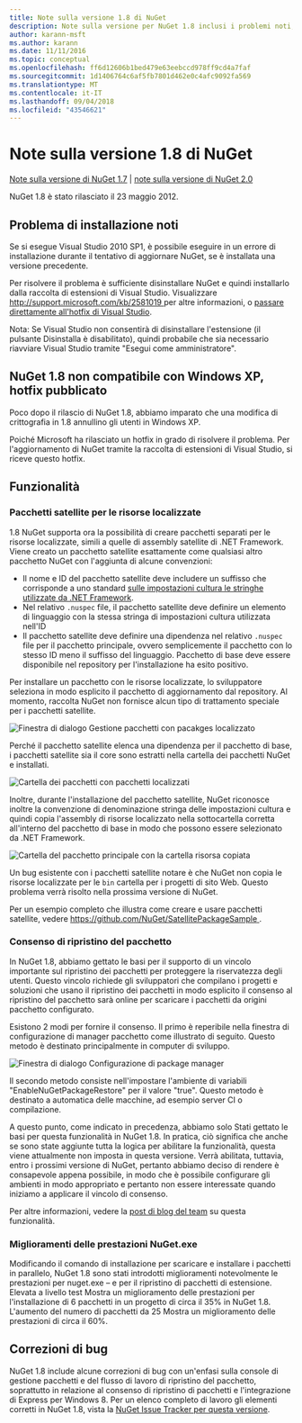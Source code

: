 ```yaml
---
title: Note sulla versione 1.8 di NuGet
description: Note sulla versione per NuGet 1.8 inclusi i problemi noti, correzioni di bug, funzionalità aggiunte e dcr.
author: karann-msft
ms.author: karann
ms.date: 11/11/2016
ms.topic: conceptual
ms.openlocfilehash: ff6d12606b1bed479e63eebccd978ff9cd4a7faf
ms.sourcegitcommit: 1d1406764c6af5fb7801d462e0c4afc9092fa569
ms.translationtype: MT
ms.contentlocale: it-IT
ms.lasthandoff: 09/04/2018
ms.locfileid: "43546621"
---
```

# <a name="nuget-18-release-notes"></a>Note sulla versione 1.8 di NuGet

[Note sulla versione di NuGet 1.7](../release-notes/nuget-1.7.md) | [note sulla versione di NuGet 2.0](../release-notes/nuget-2.0.md)

NuGet 1.8 è stato rilasciato il 23 maggio 2012.

## <a name="known-installation-issue"></a>Problema di installazione noti
Se si esegue Visual Studio 2010 SP1, è possibile eseguire in un errore di installazione durante il tentativo di aggiornare NuGet, se è installata una versione precedente.

Per risolvere il problema è sufficiente disinstallare NuGet e quindi installarlo dalla raccolta di estensioni di Visual Studio.  Visualizzare [ http://support.microsoft.com/kb/2581019 ](http://support.microsoft.com/kb/2581019) per altre informazioni, o [passare direttamente all'hotfix di Visual Studio](http://bit.ly/vsixcertfix).

Nota: Se Visual Studio non consentirà di disinstallare l'estensione (il pulsante Disinstalla è disabilitato), quindi probabile che sia necessario riavviare Visual Studio tramite "Esegui come amministratore".

## <a name="nuget-18-incompatible-with-windows-xp-hotfix-published"></a>NuGet 1.8 non compatibile con Windows XP, hotfix pubblicato

Poco dopo il rilascio di NuGet 1.8, abbiamo imparato che una modifica di crittografia in 1.8 annullino gli utenti in Windows XP.

Poiché Microsoft ha rilasciato un hotfix in grado di risolvere il problema.  Per l'aggiornamento di NuGet tramite la raccolta di estensioni di Visual Studio, si riceve questo hotfix.

## <a name="features"></a>Funzionalità

### <a name="satellite-packages-for-localized-resources"></a>Pacchetti satellite per le risorse localizzate
1.8 NuGet supporta ora la possibilità di creare pacchetti separati per le risorse localizzate, simili a quelle di assembly satellite di .NET Framework.  Viene creato un pacchetto satellite esattamente come qualsiasi altro pacchetto NuGet con l'aggiunta di alcune convenzioni:

* Il nome e ID del pacchetto satellite deve includere un suffisso che corrisponde a uno standard [sulle impostazioni cultura le stringhe utilizzate da .NET Framework](http://msdn.microsoft.com/goglobal/bb896001.aspx).
* Nel relativo `.nuspec` file, il pacchetto satellite deve definire un elemento di linguaggio con la stessa stringa di impostazioni cultura utilizzata nell'ID
* Il pacchetto satellite deve definire una dipendenza nel relativo `.nuspec` file per il pacchetto principale, ovvero semplicemente il pacchetto con lo stesso ID meno il suffisso del linguaggio.  Pacchetto di base deve essere disponibile nel repository per l'installazione ha esito positivo.

Per installare un pacchetto con le risorse localizzate, lo sviluppatore seleziona in modo esplicito il pacchetto di aggiornamento dal repository. Al momento, raccolta NuGet non fornisce alcun tipo di trattamento speciale per i pacchetti satellite.

![Finestra di dialogo Gestione pacchetti con pacakges localizzato](./media/dlg-w-loc-packs.png)

Perché il pacchetto satellite elenca una dipendenza per il pacchetto di base, i pacchetti satellite sia il core sono estratti nella cartella dei pacchetti NuGet e installati.

![Cartella dei pacchetti con pacchetti localizzati](./media/fldr-loc-packs.png)

Inoltre, durante l'installazione del pacchetto satellite, NuGet riconosce inoltre la convenzione di denominazione stringa delle impostazioni cultura e quindi copia l'assembly di risorse localizzato nella sottocartella corretta all'interno del pacchetto di base in modo che possono essere selezionato da .NET Framework.

![Cartella del pacchetto principale con la cartella risorsa copiata](./media/fldr-copied-loc.png)

Un bug esistente con i pacchetti satellite notare è che NuGet non copia le risorse localizzate per le `bin` cartella per i progetti di sito Web.  Questo problema verrà risolto nella prossima versione di NuGet.

Per un esempio completo che illustra come creare e usare pacchetti satellite, vedere [ https://github.com/NuGet/SatellitePackageSample ](https://github.com/NuGet/SatellitePackageSample).

### <a name="package-restore-consent"></a>Consenso di ripristino del pacchetto
In NuGet 1.8, abbiamo gettato le basi per il supporto di un vincolo importante sul ripristino dei pacchetti per proteggere la riservatezza degli utenti. Questo vincolo richiede gli sviluppatori che compilano i progetti e soluzioni che usano il ripristino dei pacchetti in modo esplicito il consenso al ripristino del pacchetto sarà online per scaricare i pacchetti da origini pacchetto configurato.

Esistono 2 modi per fornire il consenso. Il primo è reperibile nella finestra di configurazione di manager pacchetto come illustrato di seguito.  Questo metodo è destinato principalmente in computer di sviluppo.

![Finestra di dialogo Configurazione di package manager](./media/pr-consent-configdlg.png)

Il secondo metodo consiste nell'impostare l'ambiente di variabili "EnableNuGetPackageRestore" per il valore "true".  Questo metodo è destinato a automatica delle macchine, ad esempio server CI o compilazione.

A questo punto, come indicato in precedenza, abbiamo solo Stati gettato le basi per questa funzionalità in NuGet 1.8.  In pratica, ciò significa che anche se sono state aggiunte tutta la logica per abilitare la funzionalità, questa viene attualmente non imposta in questa versione. Verrà abilitata, tuttavia, entro i prossimi versione di NuGet, pertanto abbiamo deciso di rendere è consapevole appena possibile, in modo che è possibile configurare gli ambienti in modo appropriato e pertanto non essere interessate quando iniziamo a applicare il vincolo di consenso.

Per altre informazioni, vedere la [post di blog del team](http://blog.nuget.org/20120518/package-restore-and-consent.html) su questa funzionalità.

### <a name="nugetexe-performance-improvements"></a>Miglioramenti delle prestazioni NuGet.exe
Modificando il comando di installazione per scaricare e installare i pacchetti in parallelo, NuGet 1.8 sono stati introdotti miglioramenti notevolmente le prestazioni per nuget.exe – e per il ripristino di pacchetti di estensione.  Elevata a livello test Mostra un miglioramento delle prestazioni per l'installazione di 6 pacchetti in un progetto di circa il 35% in NuGet 1.8.  L'aumento del numero di pacchetti da 25 Mostra un miglioramento delle prestazioni di circa il 60%.

## <a name="bug-fixes"></a>Correzioni di bug
NuGet 1.8 include alcune correzioni di bug con un'enfasi sulla console di gestione pacchetti e del flusso di lavoro di ripristino del pacchetto, soprattutto in relazione al consenso di ripristino di pacchetti e l'integrazione di Express per Windows 8.
Per un elenco completo di lavoro gli elementi corretti in NuGet 1.8, vista la [NuGet Issue Tracker per questa versione](http://nuget.codeplex.com/workitem/list/advanced?keyword=&status=Closed&type=All&priority=All&release=NuGet%201.8&assignedTo=All&component=All&sortField=Votes&sortDirection=Descending&page=0).
